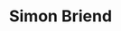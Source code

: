 ---
title: "Simon Briend"
first_name: Simon
last_name: Briend
role: PhD Student
organizations:
  - name: Universitat Pompeu Fabra
user_groups:
  - Grad Students
---